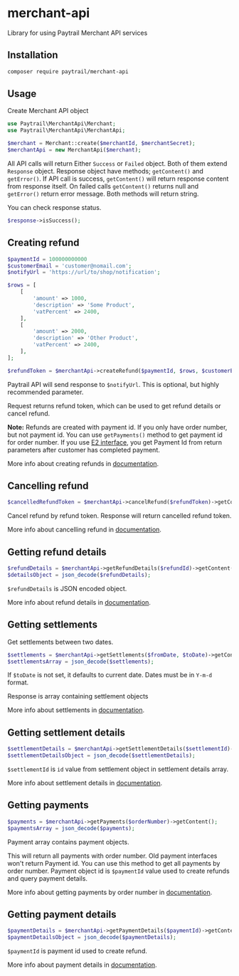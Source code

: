 # merchant-api
Library for using Paytrail Merchant API services

## Installation

```bash
composer require paytrail/merchant-api
```

## Usage
Create Merchant API object

```php
use Paytrail\MerchantApi\Merchant;
use Paytrail\MerchantApi\MerchantApi;

$merchant = Merchant::create($merchantId, $merchantSecret);
$merchantApi = new MerchantApi($merchant);
```

All API calls will return Either `Success` or `Failed` object. Both of them extend `Response` object.
Response object have methods; `getContent()` and `getError()`.
If API call is success, `getContent()` will return response content from response itself.
On failed calls `getContent()` returns null and `getError()` return error message.
Both methods will return string.

You can check response status.
```php
$response->isSuccess();
```

## Creating refund

```php
$paymentId = 100000000000
$customerEmail = 'customer@nomail.com';
$notifyUrl = 'https://url/to/shop/notification';

$rows = [
    [
        'amount' => 1000,
        'description' => 'Some Product',
        'vatPercent' => 2400,
    ],
    [
        'amount' => 2000,
        'description' => 'Other Product',
        'vatPercent' => 2400,
    ],
];

$refundToken = $merchantApi->createRefund($paymentId, $rows, $customerEmail, $notifyUrl)->getContent();
```

Paytrail API will send response to `$notifyUrl`. This is optional, but highly recommended parameter.

Request returns refund token, which can be used to get refund details or cancel refund.

**Note:** Refunds are created with payment id. If you only have order number, but not payment id.
You can use `getPayments()` method to get payment id for order number.
If you use [E2 interface](https://docs.paytrail.com/payments/e2-interface/), you get Payment Id from return parameters after customer has completed payment.

More info about creating refunds in [documentation](https://docs.paytrail.com/refunds/create/).

## Cancelling refund

```php
$cancelledRefundToken = $merchantApi->cancelRefund($refundToken)->getContent();
```

Cancel refund by refund token. Response will return cancelled refund token.

More info about cancelling refund in [documentation](https://docs.paytrail.com/refunds/cancel/).

## Getting refund details

```php
$refundDetails = $merchantApi->getRefundDetails($refundId)->getContent();
$detailsObject = json_decode($refundDetails);
```

`$refundDetails` is JSON encoded object.

More info about refund details in [documentation](https://docs.paytrail.com/refunds/details/).

## Getting settlements

Get settlements between two dates.

```php
$settlements = $merchantApi->getSettlements($fromDate, $toDate)->getContent();
$settlementsArray = json_decode($settlements);
```

If `$toDate` is not set, it defaults to current date.
Dates must be in `Y-m-d` format.

Response is array containing settlement objects

More info about settlements in [documentation](https://docs.paytrail.com/settlements/list/).

## Getting settlement details

```php
$settlementDetails = $merchantApi->getSettlementDetails($settlementId)->getContent();
$settlementDetailsObject = json_decode($settlementDetails);
```

`$settlementId` is `id` value from settlement object in settlement details array.

More info about settlement details in [documentation](https://docs.paytrail.com/settlements/querying-settlement-details/).

## Getting payments

```php
$payments = $merchantApi->getPayments($orderNumber)->getContent();
$paymentsArray = json_decode($payments);
```

Payment array contains payment objects.

 This will return all payments with order number. Old payment interfaces won't return Payment id.
 You can use this method to get all payments by order number.
 Payment object id is `$paymentId` value used to create refunds and query payment details.
 
 More info about getting payments by order number in [documentation](https://docs.paytrail.com/settlements/payments-by-order-number/).
 
## Getting payment details

```php
$paymentDetails = $merchantApi->getPaymentDetails($paymentId)->getContent();
$paymentDetailsObject = json_decode($paymentDetails);
```

`$paymentId` is payment id used to create refund.

More info about payment details in [documentation](https://docs.paytrail.com/settlements/payment-details/).